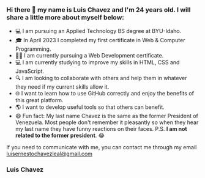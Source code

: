 <!--
**lechavezl/lechavezl** is a ✨ _special_ ✨ repository because its `README.md` (this file) appears on your GitHub profile.

Here are some ideas to get you started:

- 🔭 I’m currently working on ...
- 🌱 I’m currently learning ...
- 👯 I’m looking to collaborate on ...
- 🤔 I’m looking for help with ...
- 💬 Ask me about ...
- 📫 How to reach me: ...
- 😄 Pronouns: ...
- ⚡ Fun fact: ...
-->

### Hi there 👋 my name is Luis Chavez and I'm 24 years old. I will share a little more about myself below:

- 💻 I am pursuing an Applied Technology BS degree at BYU-Idaho.
- 🎓 In April 2023 I completed my first certificate in Web & Computer Programming.
- 👨‍💻 I am currently pursuing a Web Development certificate.
- 💻 I am currently studying to improve my skills in HTML, CSS and JavaScript.
- 🔍 I am looking to collaborate with others and help them in whatever they need if my current skills allow it.
- 🌐 I want to learn how to use GitHub correctly and enjoy the benefits of this great platform.
- 🌎 I want to develop useful tools so that others can benefit.
- 😄 Fun fact: My last name Chavez is the same as the former President of Venezuela. Most people don't remember it pleasantly so when they hear my last name they have funny reactions on their faces. P.S. **I am not related to the former president**. 😂

If you need to communicate with me, you can contact me through my email luisernestochavezleal@gmail.com

### Luis Chavez
